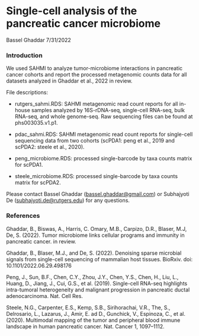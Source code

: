 Single-cell analysis of the pancreatic cancer microbiome 
================
Bassel Ghaddar
7/31/2022

### Introduction

We used SAHMI to analyze tumor-microbiome interactions in pancreatic cancer cohorts and report the processed metagenomic counts data for all datasets analyzed in Ghaddar et al., 2022 in review. 

File descriptions: 
- rutgers_sahmi.RDS: SAHMI metagenomic read count reports for all in-house samples analyzed by 16S-rDNA-seq, single-cell RNA-seq, bulk RNA-seq, and whole genome-seq. Raw sequencing files can be found at phs003035.v1.p1. 

- pdac_sahmi.RDS: SAHMI metagenomic read count reports for single-cell sequencing data from two cohorts (scPDA1: peng et al., 2019 and scPDA2: steele et al., 2020). 

- peng_microbiome.RDS: processed single-barcode by taxa counts matrix for scPDA1. 

- steele_microbiome.RDS: processed single-barcode by taxa counts matrix for scPDA2. 

Please contact Bassel Ghaddar (bassel.ghaddar@gmail.com) or Subhajyoti De (subhajyoti.de@rutgers.edu) for any questions. 

### References

Ghaddar, B., Biswas, A., Harris, C. Omary, M.B., Carpizo, D.R., Blaser, M.J, De, S. (2022). Tumor microbiome links cellular programs and immunity in pancreatic cancer. in review. 

Ghaddar, B., Blaser, M.J., and De, S. (2022). Denoising sparse microbial signals from single-cell sequencing of mammalian host tissues. BioRxiv. doi: 10.1101/2022.06.29.498176

Peng, J., Sun, B.F., Chen, C.Y., Zhou, J.Y., Chen, Y.S., Chen, H., Liu, L., Huang, D., Jiang, J., Cui, G.S., et al. (2019). Single-cell RNA-seq highlights intra-tumoral heterogeneity and malignant progression in pancreatic ductal adenocarcinoma. Nat. Cell Res.

Steele, N.G., Carpenter, E.S., Kemp, S.B., Sirihorachai, V.R., The, S., Delrosario, L., Lazarus, J., Amir, E. ad D., Gunchick, V., Espinoza, C., et al. (2020). Multimodal mapping of the tumor and peripheral blood immune landscape in human pancreatic cancer. Nat. Cancer 1, 1097–1112.


